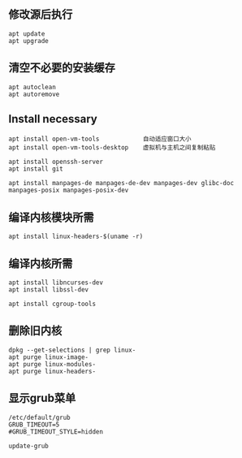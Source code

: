 ## 修改源后执行
    apt update
    apt upgrade

## 清空不必要的安装缓存
    apt autoclean
    apt autoremove

## Install necessary
    apt install open-vm-tools            自动适应窗口大小
    apt install open-vm-tools-desktop    虚拟机与主机之间复制粘贴

    apt install openssh-server
    apt install git    

    apt install manpages-de manpages-de-dev manpages-dev glibc-doc manpages-posix manpages-posix-dev

## 编译内核模块所需
    apt install linux-headers-$(uname -r)

## 编译内核所需
    apt install libncurses-dev
    apt install libssl-dev

    apt install cgroup-tools

## 删除旧内核
    dpkg --get-selections | grep linux-
    apt purge linux-image-
    apt purge linux-modules-
    apt purge linux-headers-

## 显示grub菜单
    /etc/default/grub
    GRUB_TIMEOUT=5
    #GRUB_TIMEOUT_STYLE=hidden

    update-grub
